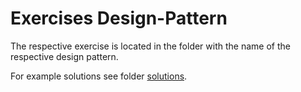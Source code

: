 # Exercises Design-Pattern

The respective exercise is located in the folder with the name of the respective design pattern. 

For example solutions see folder [solutions](/solutions).